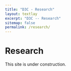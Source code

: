 ```yaml
---
title: "D3C - Research"
layout: textlay
excerpt: "D3C -- Research"
sitemap: false
permalink: /research/
---
```


# Research

This site is under construction.
